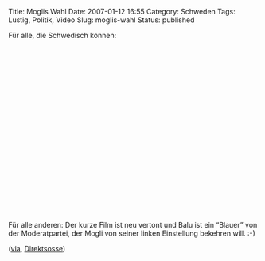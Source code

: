 Title: Moglis Wahl
Date: 2007-01-12 16:55
Category: Schweden
Tags: Lustig, Politik, Video
Slug: moglis-wahl
Status: published

<p>
Für alle, die Schwedisch können:  

<object width="425" height="350">
<param name="movie" value="http://www.youtube.com/v/OWVSOvqlB_Q"></param><param name="wmode" value="transparent"></param>

<embed src="http://www.youtube.com/v/OWVSOvqlB_Q" type="application/x-shockwave-flash" wmode="transparent" width="425" height="350">
</embed>
</object>
</p>
Für alle anderen: Der kurze Film ist neu vertont und Balu ist ein
“Blauer” von der Moderatpartei, der Mogli von seiner linken Einstellung
bekehren will. :-)

([via](http://gudmundson.blogspot.com/2007/01/mowglis-val.html),
[Direktsosse](http://www.youtube.com/watch?v=OWVSOvqlB_Q))

